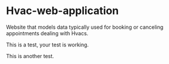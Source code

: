# Hvac-web-application
Website that models data typically used for booking or canceling appointments dealing with Hvacs.

This is a test, your test is working.

This is another test. 
